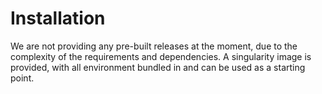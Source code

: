 # Installation

We are not providing any pre-built releases at the moment, due to the complexity of the requirements and dependencies. A singularity image is provided, with all environment bundled in and can be used as a starting point.



